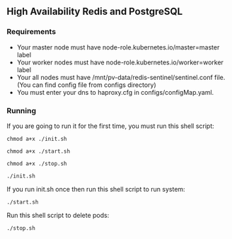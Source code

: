 ## High Availability Redis and PostgreSQL

### Requirements
- Your master node must have node-role.kubernetes.io/master=master label
- Your worker nodes must have node-role.kubernetes.io/worker=worker label
- Your all nodes must have /mnt/pv-data/redis-sentinel/sentinel.conf file. (You can find config file from configs directory)
- You must enter your dns to haproxy.cfg in configs/configMap.yaml.

### Running

If you are going to run it for the first time, you must run this shell script:

	chmod a+x ./init.sh

	chmod a+x ./start.sh

	chmod a+x ./stop.sh

	./init.sh

If you run init.sh once then run this shell script to run system:

	./start.sh

Run this shell script to delete pods:

	./stop.sh
